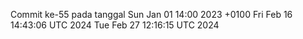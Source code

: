 Commit ke-55 pada tanggal Sun Jan 01 14:00 2023 +0100
Fri Feb 16 14:43:06 UTC 2024
Tue Feb 27 12:16:15 UTC 2024
